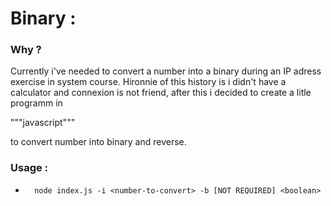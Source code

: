 # Binary :
### Why ?

 Currently i've needed to convert a number into a binary during an IP adress exercise
 in system course. Hironnie of this history is i didn't have a calculator and connexion
 is not friend, after this i decided to create a litle programm in 
 
 """javascript"""
 
 to
 convert number into binary and reverse.

 ### Usage :

- ```
    node index.js -i <number-to-convert> -b [NOT REQUIRED] <boolean> 
  ```
